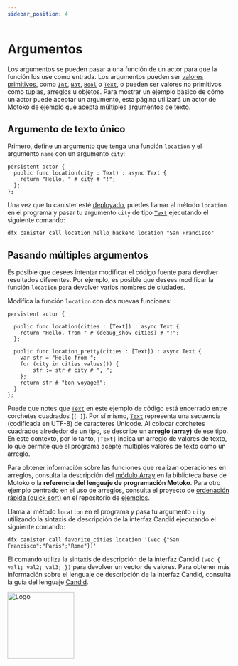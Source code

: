 ```yaml
---
sidebar_position: 4
---
```


# Argumentos

Los argumentos se pueden pasar a una función de un actor para que la función los
use como entrada. Los argumentos pueden ser
[valores primitivos](../getting-started/basic-concepts#valores-primitivos), como
[`Int`](../base/Int.md), [`Nat`](../base/Nat.md), [`Bool`](../base/Bool.md) o
[`Text`](../base/Text.md), o pueden ser valores no primitivos como tuplas,
arreglos u objetos. Para mostrar un ejemplo básico de cómo un actor puede
aceptar un argumento, esta página utilizará un actor de Motoko de ejemplo que
acepta múltiples argumentos de texto.

## Argumento de texto único

Primero, define un argumento que tenga una función `location` y el argumento
`name` con un argumento `city`:

```motoko
persistent actor {
  public func location(city : Text) : async Text {
    return "Hello, " # city # "!";
  };
};
```

Una vez que tu canister esté
[deployado](https://internetcomputer.org/docs/current/developer-docs/getting-started/deploy-and-manage),
puedes llamar al método `location` en el programa y pasar tu argumento `city` de
tipo [`Text`](../base/Text.md) ejecutando el siguiente comando:

```
dfx canister call location_hello_backend location "San Francisco"
```

## Pasando múltiples argumentos

Es posible que desees intentar modificar el código fuente para devolver
resultados diferentes. Por ejemplo, es posible que desees modificar la función
`location` para devolver varios nombres de ciudades.

Modifica la función `location` con dos nuevas funciones:

```motoko
persistent actor {

  public func location(cities : [Text]) : async Text {
    return "Hello, from " # (debug_show cities) # "!";
  };

  public func location_pretty(cities : [Text]) : async Text {
    var str = "Hello from ";
    for (city in cities.values()) {
        str := str # city # ", ";
    };
    return str # "bon voyage!";
  }
};

```

Puede que notes que [`Text`](../base/Text.md) en este ejemplo de código está
encerrado entre corchetes cuadrados (`[ ]`). Por sí mismo,
[`Text`](../base/Text.md) representa una secuencia (codificada en UTF-8) de
caracteres Unicode. Al colocar corchetes cuadrados alrededor de un tipo, se
describe un **arreglo (array)** de ese tipo. En este contexto, por lo tanto,
`[Text]` indica un arreglo de valores de texto, lo que permite que el programa
acepte múltiples valores de texto como un arreglo.

Para obtener información sobre las funciones que realizan operaciones en
arreglos, consulta la descripción del [módulo Array](../base/Array.md) en la
biblioteca base de Motoko o la **referencia del lenguaje de programación
Motoko**. Para otro ejemplo centrado en el uso de arreglos, consulta el proyecto
de
[ordenación rápida (quick sort)](https://github.com/dfinity/examples/tree/master/motoko/quicksort)
en el repositorio de [ejemplos](https://github.com/dfinity/examples/).

Llama al método `location` en el programa y pasa tu argumento `city` utilizando
la sintaxis de descripción de la interfaz Candid ejecutando el siguiente
comando:

```
dfx canister call favorite_cities location '(vec {"San Francisco";"Paris";"Rome"})'
```

El comando utiliza la sintaxis de descripción de la interfaz Candid
`(vec { val1; val2; val3; })` para devolver un vector de valores. Para obtener
más información sobre el lenguaje de descripción de la interfaz Candid, consulta
la guía del lenguaje
[Candid](https://internetcomputer.org/docs/current/developer-docs/smart-contracts/candid/candid-concepts).

<img src="https://github.com/user-attachments/assets/844ca364-4d71-42b3-aaec-4a6c3509ee2e" alt="Logo" width="150" height="150" />
